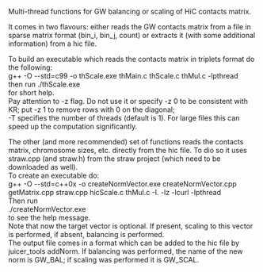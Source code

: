Multi-thread functions for GW balancing or scaling of HiC contacts matrix.  

It comes in two flavours: either reads the GW contacts matrix from a file in sparse matrix format (bin_i, bin_j, count) or extracts it (with some additional information) from a hic file.  

To build an executable which reads the contacts matrix in triplets format do the following:  
g++ -O --std=c99 -o thScale.exe thMain.c thScale.c thMul.c -lpthread  
then run ./thScale.exe  
for short help.  
Pay attention to -z flag. Do not use it or specify -z 0 to be consistent with KR; put -z 1 to remove rows with 0 on the diagonal;  
-T specifies the number of threads (default is 1). For large files this can speed up the computation significantly.

The other (and more recommended) set of functions reads the contacts matrix, chromosome sizes, etc. directly from the hic file. To dio so it uses straw.cpp (and straw.h) from the straw project (which need to be downloaded as well).  
To create an executable do:  
g++ -O --std=c++0x -o createNormVector.exe createNormVector.cpp getMatrix.cpp straw.cpp hicScale.c thMul.c -I. -lz -lcurl -lpthread  
Then run  
./createNormVector.exe  
to see the help message.  
Note that now the target vector is optional. If present, scaling to this vector is performed, if absent, balancing is performed.  
The output file comes in a format which can be added to the hic file by juicer_tools addNorm. If balancing was performed, the name of the new norm is GW_BAL; if scaling was performed it is GW_SCAL.




